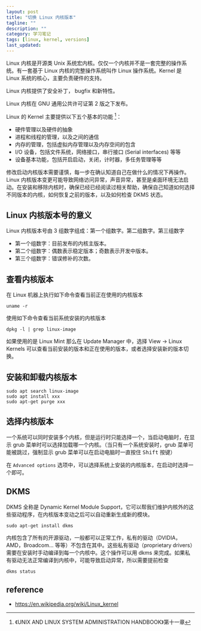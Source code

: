 ```yaml
---
layout: post
title: "切换 Linux 内核版本"
tagline: ""
description: ""
category: 学习笔记
tags: [linux, kernel, versions]
last_updated:
---
```


Linux 内核是开源类 Unix 系统宏内核。仅仅一个内核并不是一套完整的操作系统。有一套基于 Linux 内核的完整操作系统叫作 Linux 操作系统。Kernel 是 Linux 系统的核心，主要负责硬件的支持。

Linux 内核提供了安全补丁， bugfix 和新特性。

Linux 内核在 GNU 通用公共许可证第 2 版之下发布。

Linux 的 Kernel 主要提供以下五个基本的功能 [^book]：

- 硬件管理以及硬件的抽象
- 进程和线程的管理，以及之间的通信
- 内存的管理，包括虚拟内存管理以及内存空间的包含
- I/O 设备，包括文件系统，网络接口，串行接口 (Serial interfaces) 等等
- 设备基本功能，包括开启启动，关闭，计时器，多任务管理等等

[^book]: 《UNIX AND LINUX SYSTEM ADMINISTRATION HANDBOOK》第十一章

修改启动内核版本需要谨慎，每一步在确认知道自己在做什么的情况下再操作。Linux 内核版本变更可能导致网络访问异常，声音异常，甚至是桌面环境无法启动。在安装和移除内核时，确保已经已经阅读过相关帮助，确保自己知道如何选择不同版本的内核，如何恢复之前的版本，以及如何检查 DKMS 状态。

## Linux 内核版本号的意义

Linux 内核版本号由 3 组数字组成：第一个组数字。第二组数字。第三组数字

- 第一个组数字：目前发布的内核主版本。
- 第二个组数字：偶数表示稳定版本；奇数表示开发中版本。
- 第三个组数字：错误修补的次数。

## 查看内核版本
在 Linux 机器上执行如下命令查看当前正在使用的内核版本

    uname -r

使用如下命令查看当前系统安装的内核版本

    dpkg -l | grep linux-image

如果使用的是 Linux Mint 那么在 Update Manager 中，选择 View -> Linux Kernels 可以查看当前安装的版本和正在使用的版本，或者选择安装新的版本切换。

## 安装和卸载内核版本

    sudo apt search linux-image
    sudo apt install xxx
    sudo apt-get purge xxx

## 选择内核版本
一个系统可以同时安装多个内核，但是运行时只能选择一个，当启动电脑时，在显示 grub 菜单时可以选择加载哪一个内核。（当只有一个系统安装时，grub 菜单可能被跳过，强制显示 grub 菜单可以在启动电脑时一直按住 <kbd>Shift</kbd> 按键）

在 `Advanced options` 选项中，可以选择系统上安装的内核版本，在启动时选择一个即可。

## DKMS
DKMS 全称是 Dynamic Kernel Module Support，它可以帮我们维护内核外的这些驱动程序，在内核版本变动之后可以自动重新生成新的模块。

    sudo apt-get install dkms

内核包含了所有的开源驱动，一般都可以正常工作，私有的驱动（DVIDIA，AMD，Broadcom... 等等）不包含在其中。这些私有驱动（proprietary drivers）需要在安装时手动编译到每一个内核中。这个操作可以用 dkms 来完成。如果私有驱动无法正常编译到内核中，可能导致启动异常，所以需要提前检查

    dkms status

## reference

- <https://en.wikipedia.org/wiki/Linux_kernel>
